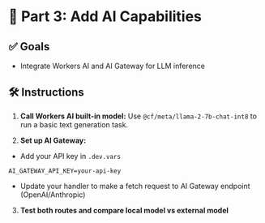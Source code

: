 # 🧠 Part 3: Add AI Capabilities

## ✅ Goals
- Integrate Workers AI and AI Gateway for LLM inference

## 🛠️ Instructions

1. **Call Workers AI built-in model:**
Use `@cf/meta/llama-2-7b-chat-int8` to run a basic text generation task.

2. **Set up AI Gateway:**
- Add your API key in `.dev.vars`
```env
AI_GATEWAY_API_KEY=your-api-key
```
- Update your handler to make a fetch request to AI Gateway endpoint (OpenAI/Anthropic)

3. **Test both routes and compare local model vs external model**

